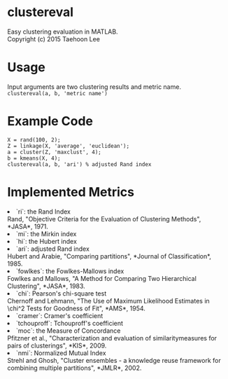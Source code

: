 # clustereval
Easy clustering evaluation in MATLAB.<br />
Copyright (c) 2015 Taehoon Lee

# Usage
Input arguments are two clustering results and metric name.<br />
`clustereval(a, b, 'metric name')`

# Example Code
```
X = rand(100, 2);
Z = linkage(X, 'average', 'euclidean');
a = cluster(Z, 'maxclust', 4);
b = kmeans(X, 4);
clustereval(a, b, 'ari') % adjusted Rand index
```

# Implemented Metrics
<li> `ri`: the Rand Index </li>
Rand, "Objective Criteria for the Evaluation of Clustering Methods", *JASA*, 1971.
<li> `mi`: the Mirkin index </li>
<li> `hi`: the Hubert index </li>
<li> `ari`: adjusted Rand index </li>
Hubert and Arabie, "Comparing partitions", *Journal of Classification*, 1985.
<li> `fowlkes`: the Fowlkes-Mallows index </li>
Fowlkes and Mallows, "A Method for Comparing Two Hierarchical Clustering", *JASA*, 1983.
<li> `chi`: Pearson's chi-square test </li>
Chernoff and Lehmann, "The Use of Maximum Likelihood Estimates in \chi^2 Tests for Goodness of Fit", *AMS*, 1954.
<li> `cramer`: Cramer's coefficient </li>
<li> `tchouproff`: Tchouproff's coefficient </li>
<li> `moc`: the Measure of Concordance </li>
Pfitzner et al., "Characterization and evaluation of similaritymeasures for pairs of clusterings", *KIS*, 2009.
<li> `nmi`: Normalized Mutual Index </li>
Strehl and Ghosh, "Cluster ensembles - a knowledge reuse framework for combining multiple partitions", *JMLR*, 2002.